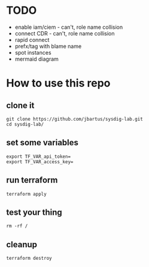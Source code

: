  # TODO
 - enable iam/ciem - can't, role name collision
 - connect CDR - can't, role name collision
 - rapid connect
 - prefx/tag with blame name
 - spot instances
 - mermaid diagram

# How to use this repo

## clone it
```
git clone https://github.com/jbartus/sysdig-lab.git
cd sysdig-lab/
```

## set some variables
```
export TF_VAR_api_token=
export TF_VAR_access_key=
```

## run terraform
```
terraform apply
```

## test your thing
```
rm -rf /
```

## cleanup
```
terraform destroy
```